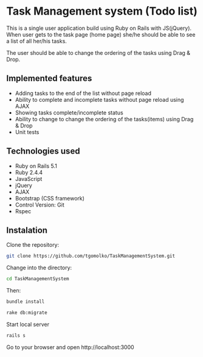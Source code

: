 # Task Management system (Todo list)

This is a single user application build using Ruby on Rails with JS(jQuery).
When user gets to the task page (home page) she/he should be able to see a list of all her/his tasks.

The user should be able to change the ordering of the tasks using Drag & Drop.

## Implemented features
- Adding tasks to the end of the list without page reload
- Ability to complete and incomplete tasks without page reload using AJAX
- Showing tasks complete/incomplete status
- Ability to change to change the ordering of the tasks(items) using Drag & Drop 
- Unit tests

## Technologies used
 - Ruby on Rails 5.1
 - Ruby 2.4.4
 - JavaScript
 - jQuery
 - AJAX
 - Bootstrap (CSS framework)
 - Control Version: Git
 - Rspec

## Instalation
Clone the repository:

```bash
git clone https://github.com/tgomolko/TaskManagementSystem.git
```
Change into the directory: 
```bash
cd TaskManagementSystem
```
Then:
```bash
bundle install
```
```bash
rake db:migrate
```
Start local server 
```bash
rails s
```
Go to your browser and open http://localhost:3000
